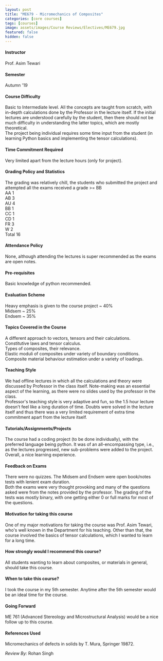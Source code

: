 ```yaml
---
layout: post
title: "ME679 - Micromechanics of Composites"
categories: [core courses]
tags: [courses]
image: assets/images/Course Reviews/Electives/ME679.jpg
featured: false
hidden: false
---
```


#### Instructor
Prof. Asim Tewari

#### Semester
Autumn '19

#### Course Difficulty
Basic to Intermediate level. All the concepts are taught from scratch, with in-depth calculations done by the Professor in the lecture itself. If the initial lectures are understood carefully by the student, then there should not be much difficulty in understanding the latter topics, which are mostly theoretical.  
The project being individual requires some time input from the student (in learning Python basics and implementing the tensor calculations).

#### Time Commitment Required
Very limited apart from the lecture hours (only for project).

#### Grading Policy and Statistics
The grading was relatively chill, the students who submitted the project and attempted all the exams received a grade >= BB  
AA	1  
AB	3  
AU	4  
BB	1  
CC	1  
CD	1  
FR	3  
W	2  
Total	16

#### Attendance Policy
None, although attending the lectures is super recommended as the exams are open notes.

#### Pre-requisites
Basic knowledge of python recommended.

#### Evaluation Scheme
Heavy emphasis is given to the course project ~ 40%  
Midsem ~ 25%  
Endsem ~ 35%

#### Topics Covered in the Course
A different approach to vectors, tensors and their calculations.   
Constitutive laws and tensor calculus.  
Types of composites, their relevance.  
Elastic moduli of composites under variety of boundary conditions.  
Composite material behaviour estimation under a variety of loadings.

#### Teaching Style
We had offline lectures in which all the calculations and theory were discussed by Professor in the class itself. Note-making was an essential aspect of the learning, as there were no slides used by the professor in the class.  
Professor's teaching style is very adaptive and fun, so the 1.5 hour lecture doesn't feel like a long duration of time. Doubts were solved in the lecture itself and thus there was a very limited requirement of extra time commitment apart from the lecture itself.

#### Tutorials/Assignments/Projects
The course had a coding project (to be done individually), with the preferred language being python. It was of an all-encompassing type, i.e., as the lectures progressed, new sub-problems were added to the project. Overall, a nice learning experience.

#### Feedback on Exams
There were no quizzes. The Midsem and Endsem were open book/notes tests with lenient exam duration.  
Both the exams were very thought provoking and many of the questions asked were from the notes provided by the professor. The grading of the tests was mostly binary, with one getting either 0 or full marks for most of the questions. 

#### Motivation for taking this course
One of my major motivations for taking the course was Prof. Asim Tewari, who's well known in the Department for his teaching. Other than that, the course involved the basics of tensor calculations, which I wanted to learn for a long time.

#### How strongly would I recommend this course?
All students wanting to learn about composites, or materials in general, should take this course.

#### When to take this course?
I took the course in my 5th semester. Anytime after the 5th semester would be an ideal time for the course.

#### Going Forward
ME 761 (Advanced Stereology and Microstructural Analysis) would be a nice follow up to this course.

#### References Used
Micromechanics of defects in solids by T. Mura, Springer 19872.

*Review By:* Rohan Singh
